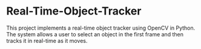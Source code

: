 # Real-Time-Object-Tracker
This project implements a real-time object tracker using OpenCV in Python. The system allows a user to select an object in the first frame and then tracks it in real-time as it moves.
